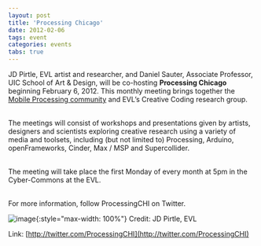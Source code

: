 ```yaml
---
layout: post
title: 'Processing Chicago'
date: 2012-02-06
tags: event
categories: events
tabs: true
---
```


JD Pirtle, EVL artist and researcher, and Daniel Sauter, Associate Professor, UIC School of Art &amp; Design, will be co-hosting <strong>Processing Chicago</strong> beginning February 6, 2012. This monthly meeting brings together the <a href="http://ketai.aa.uic.edu/mobileprocessing/">Mobile Processing community</a> and EVL&rsquo;s Creative Coding research group.<br><br>

The meetings will consist of workshops and presentations given by artists, designers and scientists exploring creative research using a variety of media and toolsets, including (but not limited to) Processing, Arduino, openFrameworks, Cinder, Max / MSP and Supercollider.<br><br>

The meeting will take place the first Monday of every month at 5pm in the Cyber-Commons at the EVL.<br><br>

For more information, follow ProcessingCHI on Twitter.

![image](https://www.evl.uic.edu/output/originals/sudden_loss_hpac4.jpg-srcw.jpg){:style="max-width: 100%"}
Credit: JD Pirtle, EVL


Link: [http://twitter.com/ProcessingCHI](http://twitter.com/ProcessingCHI)
